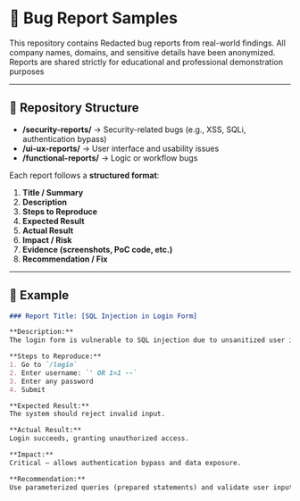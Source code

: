 # 🐞 Bug Report Samples

This repository contains Redacted bug reports from real-world findings. All company names, domains, and sensitive details have been anonymized. 
Reports are shared strictly for educational and professional demonstration purposes

---

## 📂 Repository Structure

- **/security-reports/** → Security-related bugs (e.g., XSS, SQLi, authentication bypass)  
- **/ui-ux-reports/** → User interface and usability issues  
- **/functional-reports/** → Logic or workflow bugs  

Each report follows a **structured format**:
1. **Title / Summary**  
2. **Description**  
3. **Steps to Reproduce**  
4. **Expected Result**  
5. **Actual Result**  
6. **Impact / Risk**  
7. **Evidence (screenshots, PoC code, etc.)**  
8. **Recommendation / Fix**  

---

## 📑 Example

```markdown
### Report Title: [SQL Injection in Login Form]

**Description:**  
The login form is vulnerable to SQL injection due to unsanitized user input.

**Steps to Reproduce:**  
1. Go to `/login`  
2. Enter username: `' OR 1=1 --`  
3. Enter any password  
4. Submit  

**Expected Result:**  
The system should reject invalid input.

**Actual Result:**  
Login succeeds, granting unauthorized access.

**Impact:**  
Critical – allows authentication bypass and data exposure.

**Recommendation:**  
Use parameterized queries (prepared statements) and validate user inputs.
